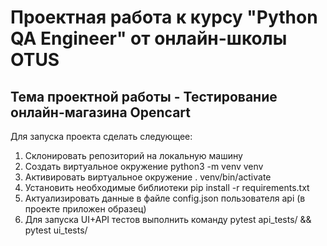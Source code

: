 # **Проектная работа к курсу "Python QA Engineer" от онлайн-школы OTUS**

## Тема проектной работы - Тестирование онлайн-магазина Opencart

Для запуска проекта cделать следующее:

1. Склонировать репозиторий на локальную машину
2. Создать виртуальное окружение python3 -m venv venv
3. Активировать виртуальное окружение . venv/bin/activate 
4. Установить необходимые библиотеки pip install -r requirements.txt
5. Актуализировать данные в файле config.json пользователя api (в проекте приложен образец)
6. Для запуска UI+API тестов выполнить команду pytest api_tests/ && pytest ui_tests/
